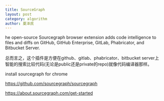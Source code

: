 ```yaml
---
title: SourceGraph
layout: post
category: algorithm
author: 夏泽民
---
```

he open-source Sourcegraph browser extension adds code intelligence to files and diffs on GitHub, GitHub Enterprise, GitLab, Phabricator, and Bitbucket Server.

总而言之，这个插件是方便在github、gitlab、phabricator、bitbucket server上智能的搜索比较代码(无论是public还是private的repo)就像代码编译器那样。

install sourcegraph for chrome
<!-- more -->
https://github.com/sourcegraph/sourcegraph

https://about.sourcegraph.com/get-started